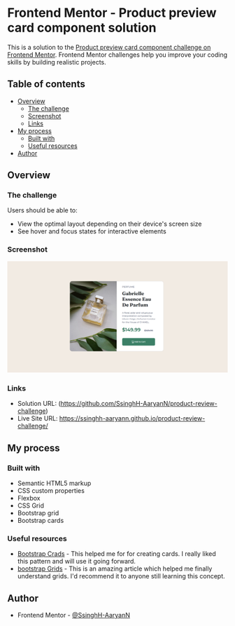 # Frontend Mentor - Product preview card component solution

This is a solution to the [Product preview card component challenge on Frontend Mentor](https://www.frontendmentor.io/challenges/product-preview-card-component-GO7UmttRfa). Frontend Mentor challenges help you improve your coding skills by building realistic projects. 

## Table of contents

- [Overview](#overview)
  - [The challenge](#the-challenge)
  - [Screenshot](#screenshot)
  - [Links](#links)
- [My process](#my-process)
  - [Built with](#built-with)
  - [Useful resources](#useful-resources)
- [Author](#author)
## Overview

### The challenge

Users should be able to:

- View the optimal layout depending on their device's screen size
- See hover and focus states for interactive elements

### Screenshot

![](screenshot.png)

### Links

- Solution URL: (https://github.com/SsinghH-AaryanN/product-review-challenge)
- Live Site URL: https://ssinghh-aaryann.github.io/product-review-challenge/

## My process

### Built with

- Semantic HTML5 markup
- CSS custom properties
- Flexbox
- CSS Grid
- Bootstrap grid
- Bootstrap cards

### Useful resources

- [Bootstrap Crads](https://getbootstrap.com/docs/4.0/components/card/) - This helped me for for creating cards. I really liked this pattern and will use it going forward.
- [bootstrap Grids](https://getbootstrap.com/docs/4.0/layout/grid/) - This is an amazing article which helped me finally understand grids. I'd recommend it to anyone still learning this concept.

## Author
- Frontend Mentor - [@SsinghH-AaryanN](https://www.frontendmentor.io/profile/SsinghH-AaryanN)
